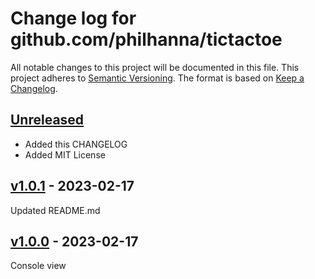 # Change log for github.com/philhanna/tictactoe
All notable changes to this project will be documented in this file.
This project adheres to [Semantic Versioning].
The format is based on [Keep a Changelog].
	
## [Unreleased]
- Added this CHANGELOG
- Added MIT License

## [v1.0.1] - 2023-02-17
Updated README.md

## [v1.0.0] - 2023-02-17
Console view


[Semantic Versioning]: http://semver.org
[Keep a Changelog]: http://keepachangelog.com
[Unreleased]: https://github.com/philhanna/tictactoe/compare/v1.0.1..HEAD
[v1.0.1]: https://github.com/philhanna/tictactoe/compare/v1.0.0..v1.0.1
[v1.0.0]: https://github.com/philhanna/tictactoe/compare/7c9eae8..v1.0.0
